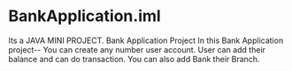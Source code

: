 # BankApplication.iml
Its a JAVA MINI PROJECT.
Bank Application Project
In this Bank Application project--
You can create any number user account.
User can add their balance and can do transaction.
You can also add Bank their Branch.
